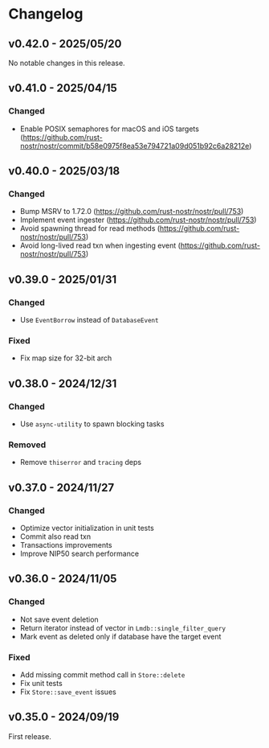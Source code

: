 # Changelog

<!-- All notable changes to this project will be documented in this file. -->

<!-- The format is based on [Keep a Changelog](https://keepachangelog.com/en/1.1.0/), -->
<!-- and this project adheres to [Semantic Versioning](https://semver.org/spec/v2.0.0.html). -->

<!-- Template

## Unreleased

### Breaking changes

### Changed

### Added

### Fixed

### Removed

### Deprecated

-->

## v0.42.0 - 2025/05/20

No notable changes in this release.

## v0.41.0 - 2025/04/15

### Changed

- Enable POSIX semaphores for macOS and iOS targets (https://github.com/rust-nostr/nostr/commit/b58e0975f8ea53e794721a09d051b92c6a28212e)

## v0.40.0 - 2025/03/18

### Changed

- Bump MSRV to 1.72.0 (https://github.com/rust-nostr/nostr/pull/753)
- Implement event ingester (https://github.com/rust-nostr/nostr/pull/753)
- Avoid spawning thread for read methods (https://github.com/rust-nostr/nostr/pull/753)
- Avoid long-lived read txn when ingesting event (https://github.com/rust-nostr/nostr/pull/753)

## v0.39.0 - 2025/01/31

### Changed

- Use `EventBorrow` instead of `DatabaseEvent`

### Fixed

- Fix map size for 32-bit arch

## v0.38.0 - 2024/12/31

### Changed

- Use `async-utility` to spawn blocking tasks

### Removed

- Remove `thiserror` and `tracing` deps

## v0.37.0 - 2024/11/27

### Changed

- Optimize vector initialization in unit tests
- Commit also read txn
- Transactions improvements
- Improve NIP50 search performance

## v0.36.0 - 2024/11/05

### Changed

- Not save event deletion
- Return iterator instead of vector in `Lmdb::single_filter_query`
- Mark event as deleted only if database have the target event

### Fixed

- Add missing commit method call in `Store::delete`
- Fix unit tests
- Fix `Store::save_event` issues

## v0.35.0 - 2024/09/19

First release.
